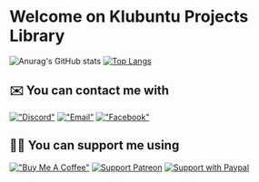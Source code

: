 # Welcome on Klubuntu Projects Library
![Anurag's GitHub stats](https://github-readme-stats.vercel.app/api?username=klubuntu&show_icons=true&text_color=a31225&icon_color=f0dd13)
[![Top Langs](https://github-readme-stats.vercel.app/api/top-langs/?username=klubuntu&layout=compact)](https://github.com/klubuntu)

## ✉️ You can contact me with
[!["Discord"](https://user-images.githubusercontent.com/49614906/156832891-3b42f03c-0ef0-46b6-a86e-25a5699f96d9.png)](https://discord.gg/2fagvabuyd)
[!["Email"](https://user-images.githubusercontent.com/49614906/156833411-f944caaf-cc00-4ccc-99e1-af8087be5af4.png)](mailto:klubuntu.dev@gmail.com)
[!["Facebook"](https://user-images.githubusercontent.com/49614906/156834310-7d294a8d-4c6e-44c5-af3c-e13822f2bb9d.png)](https://fb.me/Klubuntu)

## 💁‍♂️ You can support me using
[!["Buy Me A Coffee"](https://www.buymeacoffee.com/assets/img/custom_images/orange_img.png)](https://www.buymeacoffee.com/klubuntu)
[![Support Patreon](https://user-images.githubusercontent.com/49614906/152114227-4f124647-e6d2-4bd4-b393-5295d2f9907e.png)](https://patreon.com/klubuntu)
[![Support with Paypal](https://user-images.githubusercontent.com/49614906/152120797-a16ae87e-81ff-46ee-aefe-423822aed516.png)](https://beta.klubuntu.eu.org/support/paypal)

